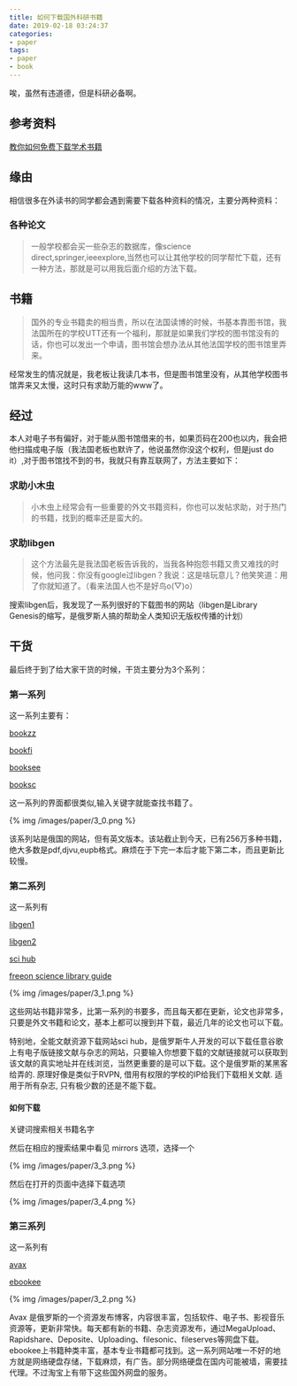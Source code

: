 ```yaml
---
title: 如何下载国外科研书籍
date: 2019-02-18 03:24:37
categories:
- paper
tags:
- paper
- book
---
```

唉，虽然有违道德，但是科研必备啊。

<!--more-->

## 参考资料

[教你如何免费下载学术书籍](https://www.jianshu.com/p/9a2f3fba05a0)

## 缘由

相信很多在外读书的同学都会遇到需要下载各种资料的情况，主要分两种资料：

### 各种论文

>一般学校都会买一些杂志的数据库，像science direct,springer,ieeexplore,当然也可以让其他学校的同学帮忙下载，还有一种方法，那就是可以用我后面介绍的方法下载。

## 书籍
>国外的专业书籍卖的相当贵，所以在法国读博的时候，书基本靠图书馆，我法国所在的学校UTT还有一个福利，那就是如果我们学校的图书馆没有的话，你也可以发出一个申请，图书馆会想办法从其他法国学校的图书馆里弄来。

经常发生的情况就是，我老板让我读几本书，但是图书馆里没有，从其他学校图书馆弄来又太慢，这时只有求助万能的www了。

## 经过

本人对电子书有偏好，对于能从图书馆借来的书，如果页码在200也以内，我会把他扫描成电子版（我法国老板也默许了，他说虽然你没这个权利，但是just do it）,对于图书馆找不到的书，我就只有靠互联网了，方法主要如下：

### 求助小木虫

>小木虫上经常会有一些重要的外文书籍资料，你也可以发帖求助，对于热门的书籍，找到的概率还是蛮大的。

### 求助libgen

>这个方法最先是我法国老板告诉我的，当我各种抱怨书籍又贵又难找的时候，他问我：你没有google过libgen？我说：这是啥玩意儿？他笑笑道：用了你就知道了。（看来法国人也不是好鸟o(▽)o）

搜索libgen后，我发现了一系列很好的下载图书的网站（libgen是Library Genesis的缩写，是俄罗斯人搞的帮助全人类知识无版权传播的计划）

## 干货

最后终于到了给大家干货的时候，干货主要分为3个系列：

### 第一系列

这一系列主要有：

[bookzz](http://bookzz.org/)

[bookfi](http://en.bookfi.org/)

[booksee](http://en.booksee.org/)

[booksc](http://booksc.org/)

这一系列的界面都很类似,输入关键字就能查找书籍了。

{% img /images/paper/3_0.png %}

该系列站是俄国的网站，但有英文版本。该站截止到今天，已有256万多种书籍，绝大多数是pdf,djvu,eupb格式。麻烦在于下完一本后才能下第二本，而且更新比较慢。

### 第二系列

这一系列有

[libgen1](http://gen.lib.rus.ec/)

[libgen2](http://libgen.io/)

[sci hub](http://www.sci-hub.org/)

[freeon science library guide](http://faith.freeonsciencelibraryguide.com/)

{% img /images/paper/3_1.png %}

这些网站书籍非常多，比第一系列的书要多，而且每天都在更新，论文也非常多，只要是外文书籍和论文，基本上都可以搜到并下载，最近几年的论文也可以下载。

特别地，全能文献资源下载网站sci hub，是俄罗斯牛人开发的可以下载任意谷歌上有电子版链接文献与杂志的网站，只要输入你想要下载的文献链接就可以获取到该文献的真实地址并在线浏览，当然更重要的是可以下载。这个是俄罗斯的某黑客给弄的. 原理好像是类似于RVPN, 借用有权限的学校的IP给我们下载相关文献. 适用于所有杂志, 只有极少数的还是不能下载。

#### 如何下载

关键词搜索相关书籍名字

然后在相应的搜索结果中看见 mirrors 选项，选择一个

{% img /images/paper/3_3.png %}

然后在打开的页面中选择下载选项

{% img /images/paper/3_4.png %}

### 第三系列

这一系列有

[avax](https://avxhm.se/)

[ebookee](https://ebookee.org/)

{% img /images/paper/3_2.png %}

Avax 是俄罗斯的一个资源发布博客，内容很丰富，包括软件、电子书、影视音乐资源等，更新非常快。每天都有新的书籍、杂志资源发布，通过MegaUpload、Rapidshare、Deposite、Uploading、filesonic、fileserves等网盘下载。ebookee上书籍种类丰富，基本专业书籍都可找到。这一系列网站唯一不好的地方就是网络硬盘存储，下载麻烦，有广告。部分网络硬盘在国内可能被墙，需要挂代理。不过淘宝上有带下这些国外网盘的服务。
